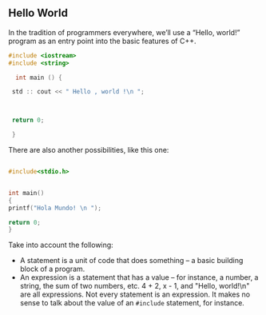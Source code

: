 ## Hello World

In the tradition of programmers everywhere, we’ll use a “Hello, world!” program as an entry
point into the basic features of C++.
```cpp
#include <iostream>
#include <string>

  int main () {

 std :: cout << " Hello , world !\n ";



 return 0;

 }
 ```
 There are also another possibilities, like this one:
```cpp

#include<stdio.h>


int main()
{
printf("Hola Mundo! \n ");

return 0;
}
```

Take into account the following:
- A statement is a unit of code that does something – a basic building block of a program.
- An expression is a statement that has a value – for instance, a number, a string, the
sum of two numbers, etc. 4 + 2, x - 1, and "Hello, world!\n" are all expressions.
Not every statement is an expression. It makes no sense to talk about the value of an
`#include` statement, for instance.
